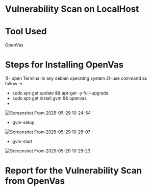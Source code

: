 # Vulnerability Scan on LocalHost
# Tool Used
OpenVas

# Steps for Installing OpenVas
1)- open Terminal in any debian operating system 
2)-use command as follow ->
   - sudo apt-get update && apt-get -y full-upgrade
   - sudo apt-get install gvm && openvas
   - 
   ![Screenshot From 2025-05-29 10-24-54](https://github.com/user-attachments/assets/c6ab7f07-273f-4d95-a005-05ceca86f7be)

   - gvm-setup
   
   ![Screenshot From 2025-05-29 10-25-07](https://github.com/user-attachments/assets/16495acc-a81f-446f-9bc4-32c3ee3710c1)

   - gvm-start

   ![Screenshot From 2025-05-29 10-25-23](https://github.com/user-attachments/assets/8faf1d2b-c6a6-460c-9259-fa8c82bef087)

# Report for the Vulnerability Scan from OpenVas


   
   
